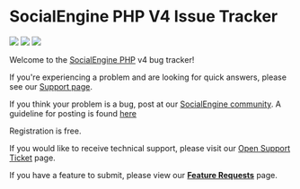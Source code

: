 # SocialEngine PHP V4 Issue Tracker
[![](http://img.shields.io/badge/open-new_issue-red.svg?style=flat)](https://community.socialengine.com/forums/9/issue-reports) 
[![](http://img.shields.io/badge/get-support-green.svg?style=flat)](https://www.socialengine.com/client/ticket/create)
[![](https://img.shields.io/badge/open-new%20feature-brightgreen.svg)](https://community.socialengine.com/forums/8/feature-requests)

Welcome to the [SocialEngine PHP](http://www.socialengine.com) v4 bug tracker! 

If you're experiencing a problem and are looking for quick answers, please see our [Support page](http://www.socialengine.com/support). 

If you think your problem is a bug, post at our [SocialEngine community](https://community.socialengine.com/forums/9/issue-reports). A guideline for posting is found [here](https://community.socialengine.com/forums/topic/4/submitting-issue-bug-reports)

Registration is free.

If you would like to receive technical support, please visit our [Open Support Ticket](https://www.socialengine.com/sign-in?redirect=%2Fclient%2Fticket%2Fcreate) page.

If you have a feature to submit, please view our [**Feature Requests**](https://community.socialengine.com/forums/8/feature-requests) page.
